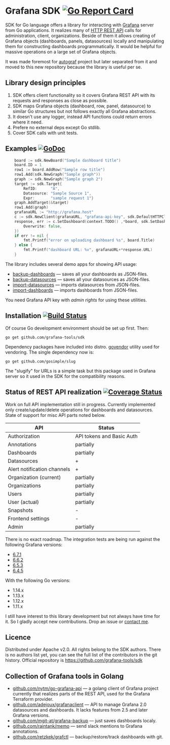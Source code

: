 <!--*- mode:markdown -*-->

# Grafana SDK [![Go Report Card](https://goreportcard.com/badge/github.com/grafana-tools/sdk)](https://goreportcard.com/report/github.com/grafana-tools/sdk)

SDK for Go language offers a library for interacting with
[Grafana](http://grafana.org) server from Go applications.  It
realizes many of
[HTTP REST API](https://grafana.com/docs/grafana/latest/http_api/) calls for
administration, client, organizations. Beside of them it allows
creating of Grafana objects (dashboards, panels, datasources) locally
and manipulating them for constructing dashboards programmatically.
It would be helpful for massive operations on a large set of
Grafana objects.

It was made foremost for
[autograf](https://github.com/grafana-tools/autograf) project but
later separated from it and moved to this new repository because the
library is useful per se.

## Library design principles

1. SDK offers client functionality so it covers Grafana REST API with
   its requests and responses as close as possible.
1. SDK maps Grafana objects (dashboard, row, panel, datasource) to
   similar Go structures but not follows exactly all Grafana
   abstractions.
1. It doesn't use any logger, instead API functions could return errors
   where it need.
1. Prefere no external deps except Go stdlib.
1. Cover SDK calls with unit tests.

## Examples [![GoDoc](https://godoc.org/github.com/grafana-tools/sdk?status.svg)](https://godoc.org/github.com/grafana-tools/sdk)

```go
	board := sdk.NewBoard("Sample dashboard title")
	board.ID = 1
	row1 := board.AddRow("Sample row title")
	row1.Add(sdk.NewGraph("Sample graph"))
	graph := sdk.NewGraph("Sample graph 2")
	target := sdk.Target{
		RefID:      "A",
		Datasource: "Sample Source 1",
		Expr:       "sample request 1"}
	graph.AddTarget(&target)
	row1.Add(graph)
	grafanaURL := "http://grafana.host"
	c := sdk.NewClient(grafanaURL, "grafana-api-key", sdk.DefaultHTTPClient)
	response, err := c.SetDashboard(context.TODO() ,*board, sdk.SetDashboardParams{
		Overwrite: false,
	})
	if err != nil {
		fmt.Printf("error on uploading dashboard %s", board.Title)
	} else {
		fmt.Printf("dashboard URL: %v", grafanaURL+*response.URL)
	}
```

The library includes several demo apps for showing API usage:

* [backup-dashboards](cmd/backup-dashboards) — saves all your dashboards as JSON-files.
* [backup-datasources](cmd/backup-datasources) — saves all your datasources as JSON-files.
* [import-datasources](cmd/import-datasources) — imports datasources from JSON-files.
* [import-dashboards](cmd/import-dashboards) — imports dashboards from JSON-files.

You need Grafana API key with _admin rights_ for using these utilities.

## Installation [![Build Status](https://travis-ci.org/grafana-tools/sdk.svg?branch=master)](https://travis-ci.org/grafana-tools/sdk)

Of course Go development environment should be set up first. Then:

	go get github.com/grafana-tools/sdk

Dependency packages have included into
distro. [govendor](https://github.com/kardianos/govendor) utility used
for vendoring.  The single dependency now is:

	go get github.com/gosimple/slug

The "slugify" for URLs is a simple task but this package used in
Grafana server so it used in the SDK for the compatibility reasons.

## Status of REST API realization [![Coverage Status](https://coveralls.io/repos/github/grafana-tools/sdk/badge.svg?branch=master)](https://coveralls.io/github/grafana-tools/sdk?branch=master)

Work on full API implementation still in progress. Currently
implemented only create/update/delete operations for dashboards and
datasources. State of support for misc API parts noted below.

| API                         | Status                    |
|-----------------------------|---------------------------|
| Authorization               | API tokens and Basic Auth |
| Annotations                 | partially                 |
| Dashboards                  | partially                 |
| Datasources                 | +                         |
| Alert notification channels | +                         |
| Organization (current)      | partially                 |
| Organizations               | partially                 |
| Users                       | partially                 |
| User (actual)               | partially                 |
| Snapshots                   | -                         |
| Frontend settings           | -                         |
| Admin                       | partially                 |

There is no exact roadmap.  The integration tests are being run against the
following Grafana versions:

* [6.7.1](./travis.yml)
* [6.6.2](/.travis.yml)
* [6.5.3](/.travis.yml)
* [6.4.5](/.travis.yml)

With the following Go versions:

* 1.14.x
* 1.13.x
* 1.12.x
* 1.11.x

I still have interest to this library development but not always have
time for it. So I gladly accept new contributions. Drop an issue or
[contact me](grafov@gmail.com).

## Licence

Distributed under Apache v2.0. All rights belong to the SDK
authors. There is no authors list yet, you can see the full list of
the contributors in the git history. Official repository is
https://github.com/grafana-tools/sdk

## Collection of Grafana tools in Golang

* [github.com/nytm/go-grafana-api](https://github.com/nytm/go-grafana-api) — a golang client of Grafana project currently that realizes parts of the REST API, used for the Grafana Terraform provider.
* [github.com/adejoux/grafanaclient](https://github.com/adejoux/grafanaclient) — API to manage Grafana 2.0 datasources and dashboards. It lacks features from 2.5 and later Grafana versions.
* [github.com/mgit-at/grafana-backup](https://github.com/mgit-at/grafana-backup) — just saves dashboards localy.
* [github.com/raintank/memo](https://github.com/raintank/memo) — send slack mentions to Grafana annotations.
* [github.com/retzkek/grafctl](https://github.com/retzkek/grafctl) — backup/restore/track dashboards with git.
